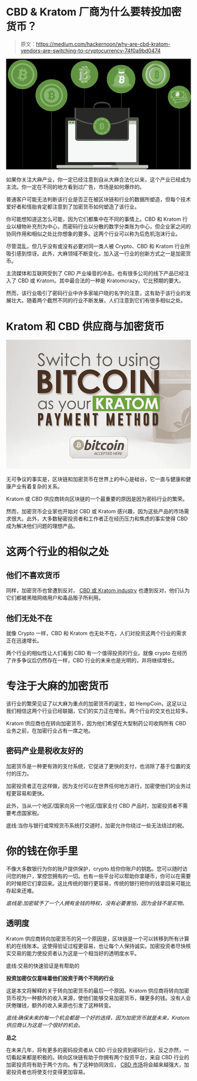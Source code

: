 # CBD & Kratom 厂商为什么要转投加密货币？

> 原文：<https://medium.com/hackernoon/why-are-cbd-kratom-vendors-are-switching-to-cryptocurrency-74f0a9bd0474>

![](img/b3c51ee19c9dad40651a1b7a5a6507da.png)

如果你关注大麻产业，你一定已经注意到自从大麻合法化以来，这个产业已经成为主流。你一定在不同的地方看到过广告，市场是如何爆炸的。

普通客户可能无法判断该行业是否正在被区块链和行业的数据所塑造，但每个技术爱好者和怪胎肯定都注意到了加密货币如何塑造了该行业。

你可能想知道这怎么可能，因为它们都集中在不同的事情上。CBD 和 Kratom 行业以植物补充剂为中心，而密码行业以分散的数字分类账为中心，但企业家之间的协同作用和相似之处比你想象的要多。这两个行业可以称为后危机泡沫行业。

尽管混乱，但几乎没有或没有必要对同一类人被 Crypto、CBD 和 Kratom 行业所吸引感到惊讶。此外，大麻领域不断变化，加入这一行业的创新方式之一是加密货币。

主流媒体和互联网受到了 CBD 产业噪音的冲击。也有很多公司的线下产品已经注入了 CBD 或 Kratom。其中最合法的一种是 Kratomcrazy，它比预期的要大。

然而，该行业吸引了密码行业中许多家喻户晓的名字的注意，这有助于该行业的发展壮大。随着两个截然不同的行业不断发展，人们注意到它们有很多相似之处。

# Kratom 和 CBD 供应商与加密货币

![](img/818403603c6b2339028924411b13d363.png)

无可争议的事实是，区块链和加密货币在世界上的中心是硅谷，它一直与健康和健康产业有着复杂的关系。

Kratom 或 CBD 供应商转向区块链的一个最重要的原因是因为密码行业的繁荣。

然而，加密货币企业家也开始对 CBD 或 Kratom 感兴趣，因为这些产品的市场需求很大。此外，大多数秘密投资者和工作者正在经历压力和焦虑的事实使得 CBD 成为解决他们问题的理想产品。

# 这两个行业的相似之处

## 他们不喜欢货币

同样，加密货币也曾遭到反对， [CBD 或 Kratom industry](https://hackernoon.com/how-cbd-market-is-moving-in-the-right-direction-according-to-the-clinical-research-and-market-79f0c80764cf) 也遭到反对，他们认为它们都被黑暗网络用户和毒品贩子所利用。

## 他们无处不在

就像 Crypto 一样，CBD 和 Kratom 也无处不在，人们对投资这两个行业的需求正在迅速增长。

两个行业的相似性让人们看到 CBD 有一个值得投资的行业。就像 crypto 在经历了许多争议后仍然存在一样，CBD 行业的未来也是光明的，并将继续增长。

# 专注于大麻的加密货币

该行业的繁荣见证了以大麻为重点的加密货币的诞生，如 HempCoin，这足以让我们相信这两个行业已经联姻，它们的实力正在增长。两个行业的交叉也比较多。

Kratom 供应商也在转向加密货币，因为他们希望在大型制药公司收购所有 CBD 业务之前，在加密行业占有一席之地。

## 密码产业是税收友好的

加密货币是一种更有效的支付系统，它促进了更快的支付，也消除了基于位置的支付的压力。

加密投资者正在这样做，因为支付可以在世界任何地方进行，加密使他们的业务过程更容易和更快。

此外，当从一个地区/国家向另一个地区/国家支付 CBD 产品时，加密投资者不需要考虑国家税。

底线:当你与银行或常规货币系统打交道时，加密允许你绕过一些无法绕过的税。

# 你的钱在你手里

不像大多数银行为你的账户提供保护，crypto 给你你账户的钥匙。您可以随时访问您的帐户，掌控您拥有的一切。也有一些平台可以帮助你拿硬币，你可以在需要的时候把它们拿回来。这比传统的银行更容易，传统的银行把你的钱拿回来可能比存起来还难。

*底线是:加密赋予了一个人拥有金钱的特权，没有必要害怕，因为金钱不是实物。*

## 透明度

Kratom 供应商转向加密货币的另一个原因是，区块链是一个可以转移到所有计算机的在线账本。这使得验证过程更容易，也让每个人保持诚实。加密投资者尽快核实交易的能力使投资者认为这是一个相当好的透明度水平。

底线:交易的快速验证是有帮助的

**投资加密仅仅意味着他们投资于两个不同的行业**

这是本文将解释的关于转向加密货币的最后一个原因。Kratom 供应商将转向加密货币视为一种额外的收入来源，使他们能够交易加密货币，赚更多的钱。没有人会厌倦赚钱，额外的收入来源也引发了这种转变。

*底线:确保未来的每一个机会都是一个好的选择，因为加密货币就是未来，Kratom 供应商认为这是一个很好的机会。*

**总之**

在未来几年，将有更多的密码投资者从 CBD 行业投资到密码行业，反之亦然，一切看起来都是积极的。转向区块链有助于你拥有两个投资平台，来自 CBD 行业的加密投资将有助于两个方向。有了这种协同效应， [CBD 市场](https://hackernoon.com/an-honest-review-about-the-benefits-of-cbd-products-b73c346443e0)将会越来越强大，加密投资者也将使支付变得更加容易。